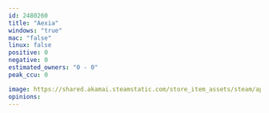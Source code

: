 ```yaml
---
id: 2480260
title: "Aexia"
windows: "true"
mac: "false"
linux: false
positive: 0
negative: 0
estimated_owners: "0 - 0"
peak_ccu: 0

image: https://shared.akamai.steamstatic.com/store_item_assets/steam/apps/2480260/header.jpg?t=1712096297
opinions:
---
```


